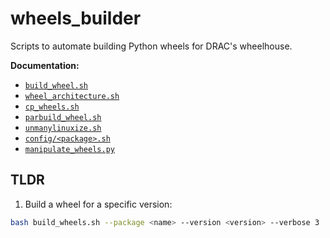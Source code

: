 # wheels_builder

Scripts to automate building Python wheels for DRAC's wheelhouse.

**Documentation:**
  * [`build_wheel.sh`](./docs/build_wheels.md)
  * [`wheel_architecture.sh`](./docs/wheel_architecture.md)
  * [`cp_wheels.sh`](./docs/cp_wheels.md)
  * [`parbuild_wheel.sh`](./docs/parbuild_wheel.md)
  * [`unmanylinuxize.sh`](./docs/unmanylinuxize.md)
  * [`config/<package>.sh`](./docs/config.md)
  * [`manipulate_wheels.py`](./docs/manipulate_wheels.md)


## TLDR

1. Build a wheel for a specific version:
```bash
bash build_wheels.sh --package <name> --version <version> --verbose 3
```
